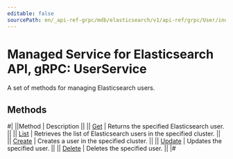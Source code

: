 ```yaml
---
editable: false
sourcePath: en/_api-ref-grpc/mdb/elasticsearch/v1/api-ref/grpc/User/index.md
---
```


# Managed Service for Elasticsearch API, gRPC: UserService

A set of methods for managing Elasticsearch users.

## Methods

#|
||Method | Description ||
|| [Get](get.md) | Returns the specified Elasticsearch user. ||
|| [List](list.md) | Retrieves the list of Elasticsearch users in the specified cluster. ||
|| [Create](create.md) | Creates a user in the specified cluster. ||
|| [Update](update.md) | Updates the specified user. ||
|| [Delete](delete.md) | Deletes the specified user. ||
|#